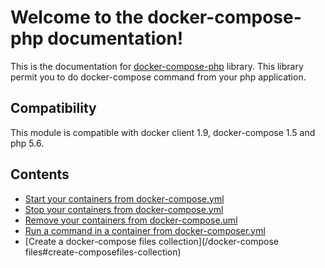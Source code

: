 # Welcome to the docker-compose-php documentation!

This is the documentation for [docker-compose-php](https://github.com/omauger/docker-compose-php) library.
This library permit you to do docker-compose command from your php application.

## Compatibility

This module is compatible with docker client 1.9, docker-compose 1.5 and php 5.6.

## Contents

* [Start your containers from docker-compose.yml](/basic#start-containers)
* [Stop your containers from docker-compose.yml](/basic#stop-containers)
* [Remove your containers from docker-compose.uml](/basic#remove-containers)
* [Run a command in a container from docker-composer.yml](/basic#run-command-in-container)
* [Create a docker-compose files collection](/docker-compose files#create-composefiles-collection)
